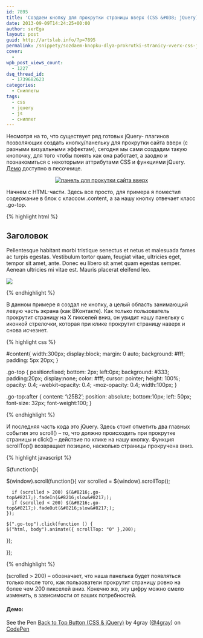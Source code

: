 ```yaml
---
id: 7895
title: 'Создаем кнопку для прокрутки страницы вверх (CSS &#038; jQuery)'
date: 2013-09-09T14:24:25+00:00
author: serEga
layout: post
guid: http://artslab.info/?p=7895
permalink: /snippety/sozdaem-knopku-dlya-prokrutki-stranicy-vverx-css-jquery/
cover:
  -
wpb_post_views_count:
  - 1227
dsq_thread_id:
  - 1739682623
categories:
  - Сниппеты
tags:
  - css
  - jquery
  - js
  - сниппет
---
```

Несмотря на то, что существует ряд готовых jQuery- плагинов позволяющих создать кнопку/панельку для прокрутки сайта вверх (с разными визуальными эффектам), сегодня мы сами создадим такую кнопочку, для того чтобы понять как она работает, а заодно и познакомиться с некоторыми аттрибутами CSS и функциями jQuery. <a href="http://codepen.io/4gray/pen/Legov" target="_blank">Демо</a> доступно в песочнице.

<center>
  <a href="http://googledrive.com/host/0B9lHVSSSdxdxd0hjdUdmRzY3Tjg/prokrutit_sait_vverh.png"><img src="http://googledrive.com/host/0B9lHVSSSdxdxd0hjdUdmRzY3Tjg/prokrutit_sait_vverh-300x183.png" alt="панель для прокутки сайта вверх" class="aligncenter size-medium wp-image-7896" srcset="http://googledrive.com/host/0B9lHVSSSdxdxd0hjdUdmRzY3Tjg/prokrutit_sait_vverh-300x183.png 300w, http://googledrive.com/host/0B9lHVSSSdxdxd0hjdUdmRzY3Tjg/prokrutit_sait_vverh.png 571w" sizes="(max-width: 300px) 100vw, 300px" /></a>
</center>


<!--more-->

Начнем с HTML-части. Здесь все просто, для примера я поместил содержание в блок с классом .content, а за нашу кнопку отвечает класс .go-top.

{% highlight html %}

<div id="content">

<h2>Заголовок</h2>

<p>Pellentesque habitant morbi tristique senectus et netus et malesuada fames ac turpis egestas. Vestibulum tortor quam, feugiat vitae, ultricies eget, tempor sit amet, ante. Donec eu libero sit amet quam egestas semper. Aenean ultricies mi vitae est. Mauris placerat eleifend leo.</p>

<img src="http://placeimg.com/300/200/people" />

</div>

<div class="go-top"></div>

{% endhighlight %}

В данном примере я создал не кнопку, а целый область занимающий левую часть экрана (как ВКонтакте). Как только пользователь прокрутит страницу на X пикселей вниз, он увидит нашу панельку с иконкой стрелочки, которая при клике прокрутит страницу наверх и снова исчезнет.

{% highlight css %}

#content{
  width:300px;
  display:block;
  margin: 0 auto;
  background: #fff;
  padding: 5px 20px;
}

.go-top {
  position:fixed;
  bottom: 2px;
  left:0px;
  background: #333;
  padding:20px;
  display:none;
  color: #fff;
  cursor: pointer;
  height: 100%;
  opacity: 0.4;
  -webkit-opacity: 0.4;
  -moz-opacity: 0.4;
  width:100px;
}

.go-top:after {
  content: &#8216;\25B2&#8217;;
  position: absolute;
  bottom:10px;
  left: 50px;
  font-size: 32px;
  font-weight:100;
}

{% endhighlight %}

И последняя часть кода это jQuery. Здесь стоит отметить два главных события это scroll() &#8211; то, что должно происходить при прокрутке страницы и click() &#8211; действие по клике на нашу кнопку. Функция scrollTop() возвращает позицию, насколько страницы прокручена вниз.

{% highlight javascript %}

$(function(){

  $(window).scroll(function(){
      var scrolled = $(window).scrollTop();

      if (scrolled > 200) $(&#8216;.go-top&#8217;).fadeIn(&#8216;slow&#8217;);
      if (scrolled < 200) $(&#8216;.go-top&#8217;).fadeOut(&#8216;slow&#8217;);
    });

    $(".go-top").click(function () {
    $("html, body").animate({ scrollTop: "0" },200);
  });

});

{% endhighlight %}

(scrolled > 200) &#8211; обозначает, что наша панелька будет появляться только после того, как пользователи прокрутит страницу ровно на более чем 200 пикселей вниз. Конечно же, эту цифру можно смело изменить, в зависимости от ваших потребностей.

  <h4>Демо:</h4>

<p data-height="268" data-theme-id="414" data-slug-hash="Legov" data-user="4gray" data-default-tab="result" class='codepen'>
  See the Pen <a href='http://codepen.io/4gray/pen/Legov'>Back to Top Button (CSS & jQuery)</a> by 4gray (<a href='http://codepen.io/4gray'>@4gray</a>) on <a href='http://codepen.io'>CodePen</a>
</p>